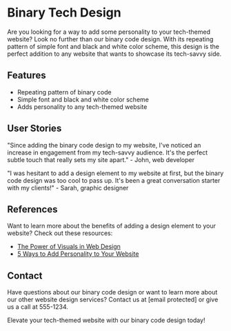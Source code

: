 <!--font:Raleway-->

# Binary Tech Design

Are you looking for a way to add some personality to your tech-themed website? Look no further than our binary code design. With its repeating pattern of simple font and black and white color scheme, this design is the perfect addition to any website that wants to showcase its tech-savvy side.

## Features

- Repeating pattern of binary code
- Simple font and black and white color scheme
- Adds personality to any tech-themed website

## User Stories

"Since adding the binary code design to my website, I've noticed an increase in engagement from my tech-savvy audience. It's the perfect subtle touch that really sets my site apart." - John, web developer

"I was hesitant to add a design element to my website at first, but the binary code design was too cool to pass up. It's been a great conversation starter with my clients!" - Sarah, graphic designer

## References

Want to learn more about the benefits of adding a design element to your website? Check out these resources:

- [The Power of Visuals in Web Design](#)
- [5 Ways to Add Personality to Your Website](#)

## Contact

Have questions about our binary code design or want to learn more about our other website design services? Contact us at [email protected] or give us a call at 555-1234.

Elevate your tech-themed website with our binary code design today!

<!--

Write me content for website with wallpaper which alt text is:

"A wallpaper with a repeating pattern of binary code, in a simple font and black and white color scheme."

The name/title of the page should not be 1:1 copy of the alt text but rather a real content of the website which is using this wallpaper.

- Use markdown format 
- Start with heading
- Heading should be short and concise
- The content should look like a real website 
- The website should not be about the wallpaper, wallpaper is just a related background
- Heading should be contain work "wallpaper" or "background"
- Include real sections like references, contact, user stories, etc. use things relevant to the page purpose.
- Feel free to use structure like headings, bullets, numbering, blockquotes, paragraphs, horizontal lines, etc.
- You can use formatting like bold or _italic_
- You can include UTF-8 emojis
- Links should be only #hash anchors (and you can refer to the document itself)
- Do not include images


---


# Binary Code Wallpaper: Elevate Your Tech-Themed Website

Are you looking for a way to add some personality to your tech-themed website? Look no further than our binary code wallpaper. With its repeating pattern of simple font and black and white color scheme, this wallpaper is the perfect addition to any website that wants to showcase its tech-savvy side.

## Features

- Repeating pattern of binary code
- Simple font and black and white color scheme
- Adds personality to any tech-themed website

## User Stories

"Since adding the binary code wallpaper to my website, I've noticed an increase in engagement from my tech-savvy audience. It's the perfect subtle touch that really sets my site apart." - John, web developer

"I was hesitant to add a wallpaper to my website at first, but the binary code design was too cool to pass up. It's been a great conversation starter with my clients!" - Sarah, graphic designer

## References

Want to learn more about the benefits of adding a wallpaper to your website? Check out these resources:

- [The Power of Visuals in Web Design](#)
- [5 Ways to Add Personality to Your Website](#)

## Contact

Have questions about our binary code wallpaper or want to learn more about our other website design services? Contact us at [email protected] or give us a call at 555-1234.

Elevate your tech-themed website with our binary code wallpaper today!


---


Heading should not include word "wallpaper". The website should not be about the wallpaper itself, wallpaper is just a related background, rewrite whole content.


---


# Elevate Your Tech-Themed Website with Binary Code Design

Are you looking for a way to add some personality to your tech-themed website? Look no further than our binary code design. With its repeating pattern of simple font and black and white color scheme, this design is the perfect addition to any website that wants to showcase its tech-savvy side.

## Features

- Repeating pattern of binary code
- Simple font and black and white color scheme
- Adds personality to any tech-themed website

## User Stories

"Since adding the binary code design to my website, I've noticed an increase in engagement from my tech-savvy audience. It's the perfect subtle touch that really sets my site apart." - John, web developer

"I was hesitant to add a design element to my website at first, but the binary code design was too cool to pass up. It's been a great conversation starter with my clients!" - Sarah, graphic designer

## References

Want to learn more about the benefits of adding a design element to your website? Check out these resources:

- [The Power of Visuals in Web Design](#)
- [5 Ways to Add Personality to Your Website](#)

## Contact

Have questions about our binary code design or want to learn more about our other website design services? Contact us at [email protected] or give us a call at 555-1234.

Elevate your tech-themed website with our binary code design today!

-->
